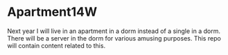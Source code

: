 # Apartment14W
Next year I will live in an apartment in a dorm instead of a single in a dorm. There will be a server in the dorm for various amusing purposes. This repo will contain content related to this.
